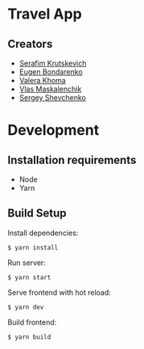 # Travel App

## Creators
* [Serafim Krutskevich](https://github.com/harddownloader/)
* [Eugen Bondarenko](https://github.com/evgeshabond)
* [Valera Khoma](https://github.com/Bergamolt)
* [Vlas Maskalenchik](https://github.com/Exooo1)
* [Sergey Shevchenko](https://github.com/SerhiiShevchenkoOo)

# Development
## Installation requirements
* Node
* Yarn

## Build Setup

Install dependencies:
```
$ yarn install
```

Run server:
```
$ yarn start
```

Serve frontend with hot reload:
```
$ yarn dev
```

Build frontend:
```
$ yarn build
```

